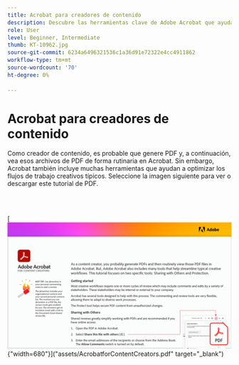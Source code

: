 ```yaml
---
title: Acrobat para creadores de contenido
description: Descubre las herramientas clave de Adobe Acrobat que ayudan a agilizar los flujos de trabajo creativos
role: User
level: Beginner, Intermediate
thumb: KT-10962.jpg
source-git-commit: 6234a6496321536c1a36d91e72322e4cc4911862
workflow-type: tm+mt
source-wordcount: '70'
ht-degree: 0%

---
```


# Acrobat para creadores de contenido

Como creador de contenido, es probable que genere PDF y, a continuación, vea esos archivos de PDF de forma rutinaria en Acrobat. Sin embargo, Acrobat también incluye muchas herramientas que ayudan a optimizar los flujos de trabajo creativos típicos. Seleccione la imagen siguiente para ver o descargar este tutorial de PDF.

<br> 

[![Imagen de la primera página del tutorial](assets/Acrobatforcontentcreators.png){&quot;width=680&quot;}](&quot;assets/AcrobatforContentCreators.pdf&quot; target=&quot;_blank&quot;)
